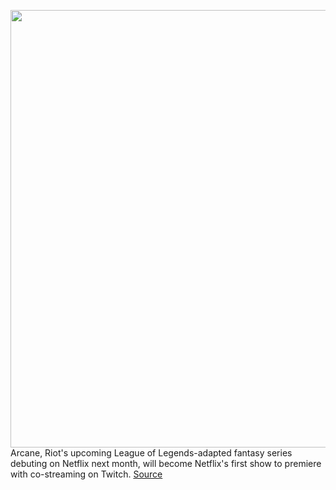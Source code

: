 <img src='https://cdn.vox-cdn.com/thumbor/EIzN4l659L1BiAYon4ETNcMCkzg=/0x0:2048x877/1200x800/filters:focal(861x276:1187x602)/cdn.vox-cdn.com/uploads/chorus_image/image/70012948/Jinx_Close.0.jpeg' width='700px' /><br/>
Arcane, Riot's upcoming League of Legends-adapted fantasy series debuting on Netflix next month, will become Netflix's first show to premiere with co-streaming on Twitch.
<a href='https://www.theverge.com/2021/10/18/22733329/netflix-twitch-co-streaming-arcane'> Source <a/>